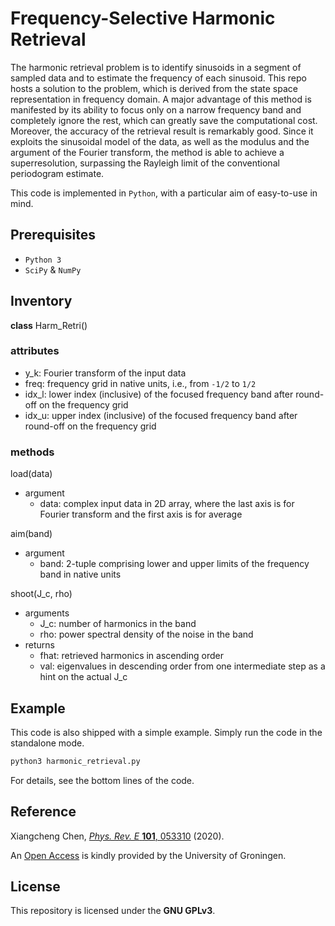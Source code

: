 # Frequency-Selective Harmonic Retrieval
The harmonic retrieval problem is to identify sinusoids in a segment of sampled data and to estimate the frequency of each sinusoid.
This repo hosts a solution to the problem, which is derived from the state space representation in frequency domain.
A major advantage of this method is manifested by its ability to focus only on a narrow frequency band and completely ignore the rest, which can greatly save the computational cost.
Moreover, the accuracy of the retrieval result is remarkably good.
Since it exploits the sinusoidal model of the data, as well as the modulus and the argument of the Fourier transform, the method is able to achieve a superresolution, surpassing the Rayleigh limit of the conventional periodogram estimate.

This code is implemented in `Python`, with a particular aim of easy-to-use in mind.

## Prerequisites
 - `Python 3`
 - `SciPy` & `NumPy`

## Inventory
**class** Harm_Retri()

### attributes
 - y_k: Fourier transform of the input data
 - freq: frequency grid in native units, i.e., from `-1/2` to `1/2`
 - idx_l: lower index (inclusive) of the focused frequency band after round-off on the frequency grid
 - idx_u: upper index (inclusive) of the focused frequency band after round-off on the frequency grid

### methods
load(data)
 - argument
   * data: complex input data in 2D array, where the last axis is for Fourier transform and the first axis is for average

aim(band)
 - argument
   * band: 2-tuple comprising lower and upper limits of the frequency band in native units

shoot(J_c, rho)
 - arguments
   * J_c: number of harmonics in the band
   * rho: power spectral density of the noise in the band
 - returns
   * fhat: retrieved harmonics in ascending order
   * val: eigenvalues in descending order from one intermediate step as a hint on the actual J_c 

## Example
This code is also shipped with a simple example.
Simply run the code in the standalone mode.

``` python
python3 harmonic_retrieval.py
```

For details, see the bottom lines of the code.

## Reference
Xiangcheng Chen, [_Phys. Rev. E_ **101**, 053310](https://doi.org/10.1103/PhysRevE.101.053310) (2020).

An [Open Access](https://pure.rug.nl/ws/portalfiles/portal/171907531/PhysRevE.101.053310.pdf) is kindly provided by the University of Groningen.

## License
This repository is licensed under the **GNU GPLv3**.
